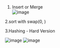 1. Insert or Merge  
![image](https://user-images.githubusercontent.com/50080058/119429923-67173f00-bd42-11eb-825e-e765dd652b57.png)







2.sort with swap(0, )  

3.Hashing - Hard Version  

![image](https://user-images.githubusercontent.com/50080058/119432080-49e46f80-bd46-11eb-9b77-9349bdd30e4d.png)
![image](https://user-images.githubusercontent.com/50080058/119432092-4f41ba00-bd46-11eb-89f8-1e1c1111e507.png)
